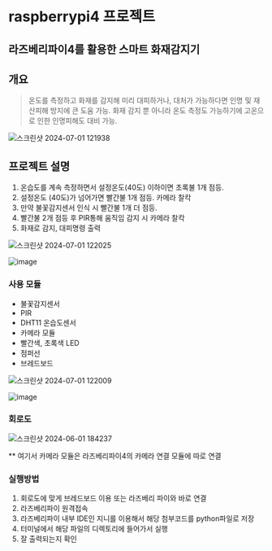 # raspberrypi4 프로젝트
## 라즈베리파이4를 활용한 스마트 화재감지기

## 개요
> 온도를 측정하고 화재를 감지해 미리 대피하거나, 대처가 가능하다면 인명 및 재산피해 방지에 큰 도움 가능.
> 화재 감지 뿐 아니라 온도 측정도 가능하기에 고온으로 인한 인명피해도 대비 가능.

![스크린샷 2024-07-01 121938](https://github.com/hjyoon99/RaspberryPi4_SmartFireDetector/assets/108658882/cbe30e81-e346-4e7e-8feb-e1d37a975386)

## 프로젝트 설명

1. 온습도를 계속 측정하면서 설정온도(40도) 이하이면 초록불 1개 점등.
2. 설정온도 (40도)가 넘어가면 빨간불 1개 점등. 카메라 찰칵
3. 만약 불꽃감지센서 인식 시 빨간불 1개 더 점등.
4. 빨간불 2개 점등 후 PIR통해 움직임 감지 시 카메라 찰칵
5. 화재로 감지, 대피명령 출력

![스크린샷 2024-07-01 122025](https://github.com/hjyoon99/RaspberryPi4_SmartFireDetector/assets/108658882/a79e4fdf-9b8d-4775-9b45-3236eb64d8b9)

![image](https://github.com/hjyoon99/RaspberryPi4_SmartFireDetector/assets/108658882/32aa8adf-6e62-407f-a7fe-6c06fd751f77)


### 사용 모듈
- 불꽃감지센서
- PIR
- DHT11 온습도센서
- 카메라 모듈
- 빨간색, 초록색 LED
- 점퍼선
- 브레드보드

![스크린샷 2024-07-01 122009](https://github.com/hjyoon99/RaspberryPi4_SmartFireDetector/assets/108658882/39709307-5c9e-4a75-bfc1-31a6c8d67618)

![image](https://github.com/hjyoon99/RaspberryPi4_SmartFireDetector/assets/108658882/3e58b2b2-8acf-4db4-bf6e-7ab7532d4a50)


### 회로도
![스크린샷 2024-06-01 184237](https://github.com/hjyoon99/raspberrypi4/assets/108658882/3f6581c7-bb92-4409-a44b-603c22fd8e51)

** 여기서 카메라 모듈은 라즈베리파이4의 카메라 연결 모듈에 따로 연결

### 실행방법
1. 회로도에 맞게 브레드보드 이용 또는 라즈베리 파이와 바로 연결
2. 라즈베리파이 원격접속 
3. 라즈베리파이 내부 IDE인 지니를 이용해서 해당 첨부코드를 python파일로 저장
4. 터미널에서 해당 파일의 디렉토리에 들어가서 실행
5. 잘 출력되는지 확인
